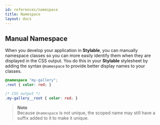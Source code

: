 ```yaml
---
id: references/namespace
title: Namespace
layout: docs
---
```

## Manual Namespace

When you develop your application in **Stylable**, you can manually namespace classes so you can more easily identify them when they are displayed in the CSS output. You do this in your **Stylable** stylesheet by adding the syntax `@namespace` to provide better display names to your classes.

```css
@namespace "my-gallery";
.root { color: red; }
``` 

```css
/* CSS output */
.my-gallery__root { color: red; }
```

> **Note**    
> Because `@namespace` is not unique, the scoped name may still have a suffix added to it to make it unique.
